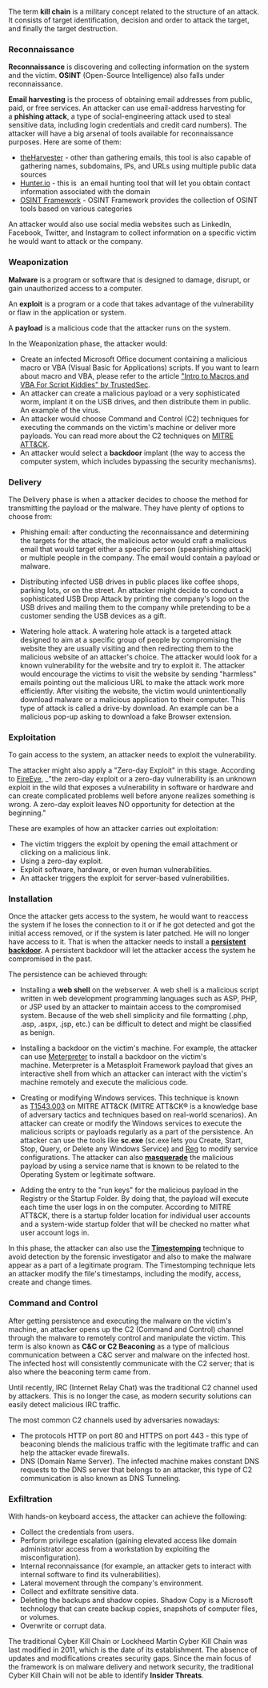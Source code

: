 
The term **kill chain** is a military concept related to the structure of an attack. It consists of target identification, decision and order to attack the target, and finally the target destruction.

### **Reconnaissance**

**Reconnaissance** is discovering and collecting information on the system and the victim. **OSINT** (Open-Source Intelligence) also falls under reconnaissance.

**Email harvesting** is the process of obtaining email addresses from public, paid, or free services. An attacker can use email-address harvesting for a **phishing attack**, a type of social-engineering attack used to steal sensitive data, including login credentials and credit card numbers). The attacker will have a big arsenal of tools available for reconnaissance purposes. Here are some of them:

- [theHarvester](https://github.com/laramies/theHarvester) - other than gathering emails, this tool is also capable of gathering names, subdomains, IPs, and URLs using multiple public data sources 
- [Hunter.io](https://hunter.io/) - this is  an email hunting tool that will let you obtain contact information associated with the domain
- [OSINT Framework](https://osintframework.com/) - OSINT Framework provides the collection of OSINT tools based on various categories

An attacker would also use social media websites such as LinkedIn, Facebook, Twitter, and Instagram to collect information on a specific victim he would want to attack or the company.

### **Weaponization**

**Malware** is a program or software that is designed to damage, disrupt, or gain unauthorized access to a computer.

An **exploit** is a program or a code that takes advantage of the vulnerability or flaw in the application or system.

A **payload** is a malicious code that the attacker runs on the system.

In the Weaponization phase, the attacker would:

- Create an infected Microsoft Office document containing a malicious macro or VBA (Visual Basic for Applications) scripts. If you want to learn about macro and VBA, please refer to the article ["Intro to Macros and VBA For Script Kiddies" by TrustedSec](https://www.trustedsec.com/blog/intro-to-macros-and-vba-for-script-kiddies/).
- An attacker can create a malicious payload or a very sophisticated worm, implant it on the USB drives, and then distribute them in public. An example of the virus. 
- An attacker would choose Command and Control (C2) techniques for executing the commands on the victim's machine or deliver more payloads. You can read more about the C2 techniques on [MITRE ATT&CK](https://attack.mitre.org/tactics/TA0011/).
- An attacker would select a **backdoor** implant (the way to access the computer system, which includes bypassing the security mechanisms).


### **Delivery**

The Delivery phase is when a attacker decides to choose the method for transmitting the payload or the malware. They have plenty of options to choose from: 

- Phishing email: after conducting the reconnaissance and determining the targets for the attack, the malicious actor would craft a malicious email that would target either a specific person (spearphishing attack) or multiple people in the company. The email would contain a payload or malware.

- Distributing infected USB drives in public places like coffee shops, parking lots, or on the street. An attacker might decide to conduct a sophisticated USB Drop Attack by printing the company's logo on the USB drives and mailing them to the company while pretending to be a customer sending the USB devices as a gift.

- Watering hole attack. A watering hole attack is a targeted attack designed to aim at a specific group of people by compromising the website they are usually visiting and then redirecting them to the malicious website of an attacker's choice. The attacker would look for a known vulnerability for the website and try to exploit it. The attacker would encourage the victims to visit the website by sending "harmless" emails pointing out the malicious URL to make the attack work more efficiently. After visiting the website, the victim would unintentionally download malware or a malicious application to their computer. This type of attack is called a drive-by download. An example can be a malicious pop-up asking to download a fake Browser extension.

### **Exploitation**

To gain access to the system, an attacker needs to exploit the vulnerability.

The attacker might also apply a "Zero-day Exploit" in this stage. According to [FireEye](https://www.fireeye.com/current-threats/what-is-a-zero-day-exploit.html), _"the zero-day exploit or a zero-day vulnerability is an unknown exploit in the wild that exposes a vulnerability in software or hardware and can create complicated problems well before anyone realizes something is wrong. A zero-day exploit leaves NO opportunity for detection at the beginning."

These are examples of how an attacker carries out exploitation:

- The victim triggers the exploit by opening the email attachment or clicking on a malicious link.
- Using a zero-day exploit.
- Exploit software, hardware, or even human vulnerabilities. 
- An attacker triggers the exploit for server-based vulnerabilities.


### **Installation**

Once the attacker gets access to the system, he would want to reaccess the system if he loses the connection to it or if he got detected and got the initial access removed, or if the system is later patched. He will no longer have access to it. That is when the attacker needs to install a **[persistent backdoor](https://www.offensive-security.com/metasploit-unleashed/persistent-backdoors/).** A persistent backdoor will let the attacker access the system he compromised in the past.

The persistence can be achieved through:

- Installing a **web shell** on the webserver. A web shell is a malicious script written in web development programming languages such as ASP, PHP, or JSP used by an attacker to maintain access to the compromised system. Because of the web shell simplicity and file formatting (.php, .asp, .aspx, .jsp, etc.) can be difficult to detect and might be classified as benign.

- Installing a backdoor on the victim's machine. For example, the attacker can use [Meterpreter](https://www.offensive-security.com/metasploit-unleashed/meterpreter-backdoor/) to install a backdoor on the victim's machine. Meterpreter is a Metasploit Framework payload that gives an interactive shell from which an attacker can interact with the victim's machine remotely and execute the malicious code.

- Creating or modifying Windows services. This technique is known as [T1543.003](https://attack.mitre.org/techniques/T1543/003/) on MITRE ATT&CK (MITRE ATT&CK® is a knowledge base of adversary tactics and techniques based on real-world scenarios). An attacker can create or modify the Windows services to execute the malicious scripts or payloads regularly as a part of the persistence. An attacker can use the tools like **sc.exe** (sc.exe lets you Create, Start, Stop, Query, or Delete any Windows Service) and [Reg](https://attack.mitre.org/software/S0075/) to modify service configurations. The attacker can also **[masquerade](https://attack.mitre.org/techniques/T1036/)** the malicious payload by using a service name that is known to be related to the Operating System or legitimate software. 

- Adding the entry to the "run keys" for the malicious payload in the Registry or the Startup Folder. By doing that, the payload will execute each time the user logs in on the computer. According to MITRE ATT&CK, there is a startup folder location for individual user accounts and a system-wide startup folder that will be checked no matter what user account logs in.

In this phase, the attacker can also use the **[Timestomping](https://attack.mitre.org/techniques/T1070/006/)** technique to avoid detection by the forensic investigator and also to make the malware appear as a part of a legitimate program. The Timestomping technique lets an attacker modify the file's timestamps, including the modify, access, create and change times.

### **Command and Control**

After getting persistence and executing the malware on the victim's machine, an attacker opens up the C2 (Command and Control) channel through the malware to remotely control and manipulate the victim. This term is also known as **C&C or C2 Beaconing** as a type of malicious communication between a C&C server and malware on the infected host. The infected host will consistently communicate with the C2 server; that is also where the beaconing term came from.

Until recently, IRC (Internet Relay Chat) was the traditional C2 channel used by attackers. This is no longer the case, as modern security solutions can easily detect malicious IRC traffic.

The most common C2 channels used by adversaries nowadays:

- The protocols HTTP on port 80 and HTTPS on port 443 - this type of beaconing blends the malicious traffic with the legitimate traffic and can help the attacker evade firewalls.    
- DNS (Domain Name Server). The infected machine makes constant DNS requests to the DNS server that belongs to an attacker, this type of C2 communication is also known as DNS Tunneling. 

### **Exfiltration**

With hands-on keyboard access, the attacker can achieve the following: 

- Collect the credentials from users.
- Perform privilege escalation (gaining elevated access like domain administrator access from a workstation by exploiting the misconfiguration).
- Internal reconnaissance (for example, an attacker gets to interact with internal software to find its vulnerabilities).
- Lateral movement through the company's environment.
- Collect and exfiltrate sensitive data.
- Deleting the backups and shadow copies. Shadow Copy is a Microsoft technology that can create backup copies, snapshots of computer files, or volumes. 
- Overwrite or corrupt data.

The traditional Cyber Kill Chain or Lockheed Martin Cyber Kill Chain was last modified in 2011, which is the date of its establishment. The absence of updates and modifications creates security gaps. Since the main focus of the framework is on malware delivery and network security, the traditional Cyber Kill Chain will not be able to identify **Insider Threats**.